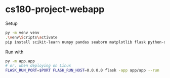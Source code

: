 # cs180-project-webapp
 
Setup
```bash
py -m venv venv
.\venv\Scripts\activate
pip install scikit-learn numpy pandas seaborn matplotlib flask python-dotenv
```

Run with
```bash
py -m app.app
# or, when deploying on Linux
FLASK_RUN_PORT=$PORT FLASK_RUN_HOST=0.0.0.0 flask -app app/app --run
```
